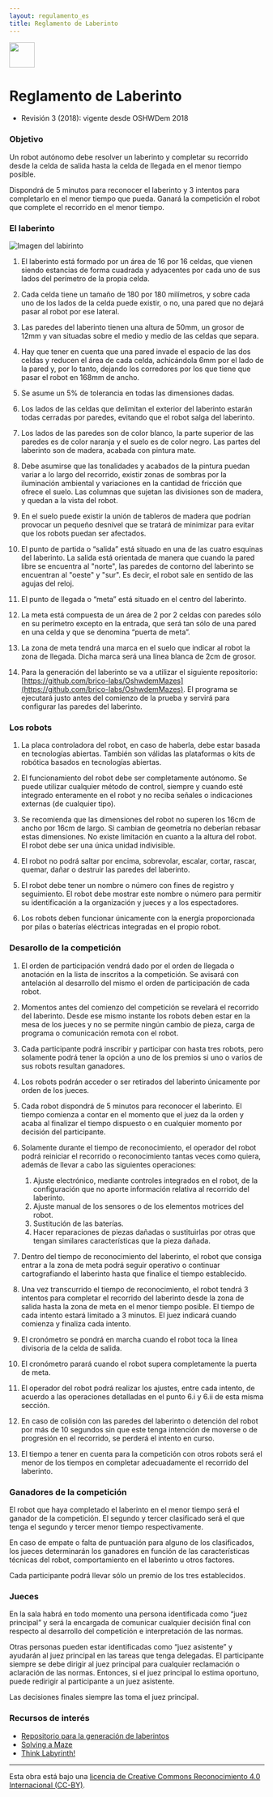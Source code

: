 ```yaml
---
layout: regulamento_es
title: Reglamento de Laberinto
---
```

[<img src="https://upload.wikimedia.org/wikipedia/commons/thumb/6/64/Flag_of_Galicia.svg/300px-Flag_of_Galicia.svg.png" width="50">](labirinto_gl)

# Reglamento de Laberinto

  - Revisión 3 (2018): vigente desde OSHWDem 2018

### Objetivo

Un robot autónomo debe resolver un laberinto y completar su recorrido desde la celda de salida hasta la celda de llegada en el menor tiempo posible.

Dispondrá de 5 minutos para reconocer el laberinto y 3 intentos para completarlo en el menor tiempo que pueda. Ganará la competición el robot que complete el recorrido en el menor tiempo.

### El laberinto

![Imagen del labirinto](img/maze_finish_line.jpg)

1. El laberinto está formado por un área de 16 por 16 celdas, que vienen siendo estancias de forma cuadrada y adyacentes por cada uno de sus lados del perímetro de la propia celda.

2. Cada celda tiene un tamaño de 180 por 180 milímetros, y sobre cada uno de los lados de la celda puede existir, o no, una pared que no dejará pasar al robot por ese lateral.

3. Las paredes del laberinto tienen una altura de 50mm, un grosor de 12mm y van situadas sobre el medio y medio de las celdas que separa.

4. Hay que tener en cuenta que una pared invade el espacio de las dos celdas y reducen el área de cada celda, achicándola 6mm por el lado de la pared y, por lo tanto, dejando los corredores por los que tiene que pasar el robot en 168mm de ancho.

5. Se asume un 5% de tolerancia en todas las dimensiones dadas.

6. Los lados de las celdas que delimitan el exterior del laberinto estarán todas cerradas por paredes, evitando que el robot salga del laberinto.

7. Los lados de las paredes son de color blanco, la parte superior de las paredes es de color naranja y el suelo es de color negro. Las partes del laberinto son de madera, acabada con pintura mate.

8. Debe asumirse que las tonalidades y acabados de la pintura puedan variar a lo largo del recorrido, existir zonas de sombras por la iluminación ambiental y variaciones en la cantidad de fricción que ofrece el suelo. Las columnas que sujetan las divisiones son de madera, y quedan a la vista del robot.

9. En el suelo puede existir la unión de tableros de madera que podrían provocar un pequeño desnivel que se tratará de minimizar para evitar que los robots puedan ser afectados.

10. El punto de partida o “salida” está situado en una de las cuatro esquinas del laberinto. La salida está orientada de manera que cuando la pared libre se encuentra al "norte", las paredes de contorno del laberinto se encuentran al "oeste" y "sur". Es decir, el robot sale en sentido de las agujas del reloj.

11. El punto de llegada o “meta” está situado en el centro del laberinto.

12. La meta está compuesta de un área de 2 por 2 celdas con paredes sólo en su perímetro excepto en la entrada, que será tan sólo de una pared en una celda y que se denomina “puerta de meta”.

13. La zona de meta tendrá una marca en el suelo que indicar al robot la zona de llegada.
Dicha marca será una línea blanca de 2cm de grosor.

14. Para la generación del laberinto se va a utilizar el siguiente repositorio: [https://github.com/brico-labs/OshwdemMazes](https://github.com/brico-labs/OshwdemMazes). El programa se ejecutará justo antes del comienzo de la prueba y servirá para configurar las paredes del laberinto.

### Los robots

1. La placa controladora del robot, en caso de haberla, debe estar basada en tecnologías abiertas. También son válidas las plataformas o kits de robótica basados en tecnologías abiertas.

2. El funcionamiento del robot debe ser completamente autónomo. Se puede utilizar cualquier método de control, siempre y cuando esté integrado enteramente en el robot y no reciba señales o indicaciones externas (de cualquier tipo).

3. Se recomienda que las dimensiones del robot no superen los 16cm de ancho por 16cm de largo. Si cambian de geometría no deberían rebasar estas dimensiones. No existe limitación en cuanto a la altura del robot. El robot debe ser una única unidad indivisible.

4. El robot no podrá saltar por encima, sobrevolar, escalar, cortar, rascar, quemar, dañar o destruir las paredes del laberinto.
5. El robot debe tener un nombre o número con fines de registro y seguimiento. El robot debe mostrar este nombre o número para permitir su identificación a la organización y jueces y a los espectadores.

6. Los robots deben funcionar únicamente con la energía proporcionada por pilas o baterías eléctricas integradas en el propio robot.

### Desarollo de la competición

1. El orden de participación vendrá dado por el orden de llegada o anotación en la lista de inscritos a la competición. Se avisará con antelación al desarrollo del mismo el orden de participación de cada robot.

2. Momentos antes del comienzo del competición se revelará el recorrido del laberinto. Desde ese mismo instante los robots deben estar en la mesa de los jueces y no se permite ningún cambio de pieza, carga de programa o comunicación remota con el robot.

3. Cada participante podrá inscribir y participar con hasta tres robots, pero solamente podrá tener la opción a uno de los premios si uno o varios de sus robots resultan ganadores.

4. Los robots podrán acceder o ser retirados del laberinto únicamente por orden de los jueces.

5. Cada robot dispondrá de 5 minutos para reconocer el laberinto. El tiempo comienza a contar en el momento que el juez da la orden y acaba al finalizar el tiempo dispuesto o en cualquier momento por decisión del participante.

6. Solamente durante el tiempo de reconocimiento, el operador del robot podrá reiniciar el recorrido o reconocimiento tantas veces como quiera, además de llevar a cabo las siguientes operaciones:

    1. Ajuste electrónico, mediante controles integrados en el robot, de la configuración que no aporte información relativa al recorrido del laberinto.
    2. Ajuste manual de los sensores o de los elementos motrices del robot.
    3. Sustitución de las baterías.
    4. Hacer reparaciones de piezas dañadas o sustituirlas por otras que tengan similares características que la pieza dañada.

7. Dentro del tiempo de reconocimiento del laberinto, el robot que consiga entrar a la zona de meta podrá seguir operativo o continuar cartografiando el laberinto hasta que finalice el tiempo establecido.

8. Una vez transcurrido el tiempo de reconocimiento, el robot tendrá 3 intentos para completar el recorrido del laberinto desde la zona de salida hasta la zona de meta en el menor tiempo posible. El tiempo de cada intento estará limitado a 3 minutos. El juez indicará cuando comienza y finaliza cada intento.

9. El cronómetro se pondrá en marcha cuando el robot toca la línea divisoria de la celda de salida.

10. El cronómetro parará cuando el robot supera completamente la puerta de meta.

11. El operador del robot podrá realizar los ajustes, entre cada intento, de acuerdo a las operaciones detalladas en el punto 6.i y 6.ii de esta misma sección.

12. En caso de colisión con las paredes del laberinto o detención del robot por más de 10 segundos sin que este tenga intención de moverse o de progresión en el recorrido, se perderá el intento en curso.

13. El tiempo a tener en cuenta para la competición con otros robots será el menor de los tiempos en completar adecuadamente el recorrido del laberinto.

### Ganadores de la competición

El robot que haya completado el laberinto en el menor tiempo será el ganador de la competición. El segundo y tercer clasificado será el que tenga el segundo y tercer menor tiempo respectivamente.

En caso de empate o falta de puntuación para alguno de los clasificados, los jueces determinarán los ganadores en función de las características técnicas del robot, comportamiento en el laberinto u otros factores.

Cada participante podrá llevar sólo un premio de los tres establecidos.

### Jueces

En la sala habrá en todo momento una persona identificada como “juez principal” y será la encargada de comunicar cualquier decisión final con respecto al desarrollo del competición e interpretación de las normas.

Otras personas pueden estar identificadas como “juez asistente” y ayudarán al juez principal en las tareas que tenga delegadas. El participante siempre se debe dirigir al juez principal para cualquier reclamación o aclaración de las normas. Entonces, si el juez principal lo estima oportuno, puede redirigir al participante a un juez asistente.

Las decisiones finales siempre las toma el juez principal.

### Recursos de interés

  * [Repositorio para la generación de laberintos](https://github.com/brico-labs/OshwdemMazes)
  * [Solving a Maze](https://www.cs.bu.edu/teaching/alg/maze/)
  * [Think Labyrinth!](http://www.astrolog.org/labyrnth.htm)


----

Esta obra está bajo una [licencia de Creative Commons Reconocimiento 4.0 Internacional (CC-BY)](http://creativecommons.org/licenses/by/4.0/).
